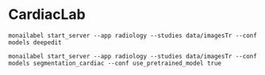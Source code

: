 # CardiacLab
```shell
monailabel start_server --app radiology --studies data/imagesTr --conf models deepedit
```

```shell
monailabel start_server --app radiology --studies data/imagesTr --conf models segmentation_cardiac --conf use_pretrained_model true
```